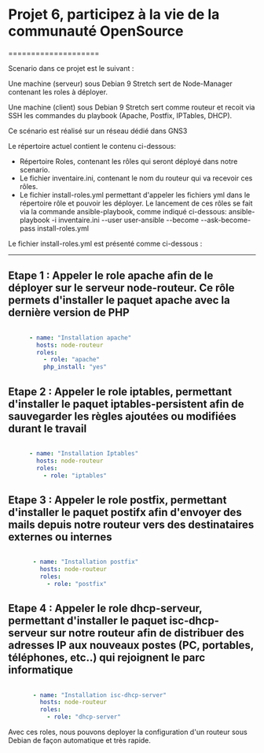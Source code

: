 # Projet 6, participez à la vie de la communauté OpenSource

====================

Scenario dans ce projet est le suivant : 

Une machine (serveur) sous Debian 9 Stretch sert de Node-Manager contenant les roles à déployer.

Une machine (client) sous Debian 9 Stretch sert comme routeur et recoit via SSH les commandes du playbook (Apache, Postfix, IPTables, DHCP).

Ce scénario est réalisé sur un réseau dédié dans GNS3


Le répertoire actuel contient le contenu ci-dessous:
- Répertoire Roles, contenant les rôles qui seront déployé dans notre scenario.
- Le fichier inventaire.ini, contenant le nom du routeur qui va recevoir ces rôles.
- Le fichier install-roles.yml permettant d'appeler les fichiers yml dans le répertoire rôle et pouvoir les déployer.
Le lancement de ces rôles se fait via la commande ansible-playbook, comme indiqué ci-dessous:
ansible-playbook -i inventaire.ini --user user-ansible --become --ask-become-pass install-roles.yml

 Le fichier install-roles.yml est présenté comme ci-dessous :

---------------------------------------------------------------------------

## Etape 1 : Appeler le role apache afin de le déployer sur le serveur node-routeur. Ce rôle permets d'installer le paquet apache avec la dernière version de PHP

```yaml

      - name: "Installation apache"
        hosts: node-routeur
        roles:
          - role: "apache"
          php_install: "yes"
```

## Etape 2 : Appeler le role iptables, permettant d'installer le paquet iptables-persistent afin de sauvegarder les règles ajoutées ou modifiées durant le travail

```yaml

      - name: "Installation Iptables"
        hosts: node-routeur
        roles:
          - role: "iptables"
```

## Etape 3 : Appeler le role postfix, permettant d'installer le paquet postifx afin d'envoyer des mails depuis notre routeur vers des destinataires externes ou internes

```yaml

       - name: "Installation postfix"
         hosts: node-routeur
         roles:
           - role: "postfix"
```

## Etape 4 : Appeler le role dhcp-serveur, permettant d'installer le paquet isc-dhcp-serveur sur notre routeur afin de distribuer des adresses IP aux nouveaux postes (PC, portables, téléphones, etc..) qui rejoignent le parc informatique

```yaml

       - name: "Installation isc-dhcp-server"
         hosts: node-routeur
         roles:
           - role: "dhcp-server"
```


Avec ces roles, nous pouvons deployer la configuration d'un routeur sous Debian de façon automatique et très rapide.
